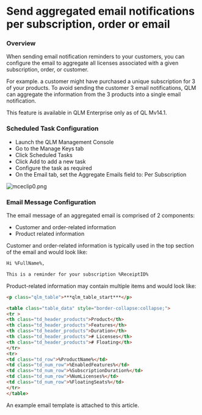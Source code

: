 # Send aggregated email notifications per subscription, order or email

### Overview

When sending email notification reminders to your customers, you can configure the email to aggregate all licenses associated with a given subscription, order, or customer.

For example. a customer might have purchased a unique subscription for 3 of your products. To avoid sending the customer 3 email notifications, QLM can aggregate the information from the 3 products into a single email notification.

This feature is available in QLM Enterprise only as of QL Mv14.1.

### Scheduled Task Configuration

* Launch the QLM Management Console
* Go to the Manage Keys tab
* Click Scheduled Tasks
* Click Add to add a new task
* Configure the task as required
* On the Email tab, set the Aggregate Emails field to: Per Subscription

![mceclip0.png](https://support.soraco.co/hc/article\_attachments/360088064151/mceclip0.png)

### Email Message Configuration

The email message of an aggregated email is comprised of 2 components:

* Customer and order-related information
* Product related information

Customer and order-related information is typically used in the top section of the email and would look like:

```html
Hi %FullName%,

This is a reminder for your subscription %ReceiptID%
```

Product-related information may contain multiple items and would look like:

```html
<p class="qlm_table">***qlm_table_start***</p> 

<table class="table_data" style="border-collapse:collapse;">
<tr >
<th class="td_header_products">Product</th>
<th class="td_header_products">Features</th>
<th class="td_header_products">Duration</th>
<th class="td_header_products"># Licenses</th>
<th class="td_header_products"># Floating</th>
</tr>
<tr>
<td class="td_row">%ProductName%</td>
<td class="td_num_row">%EnabledFeatures%</td>
<td class="td_num_row">%SubscriptionDuration%</td>
<td class="td_num_row">%NumLicenses%</td>
<td class="td_num_row">%FloatingSeats%</td>
</tr>
</table>
```

An example email template is attached to this article.


